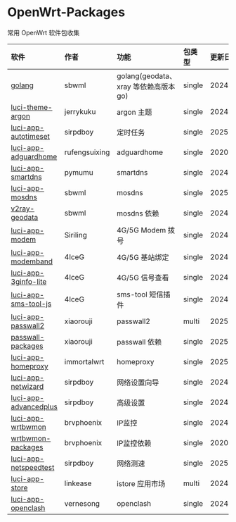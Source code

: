 # OpenWrt-Packages
常用 OpenWrt 软件包收集

|软件|作者|功能|包类型|更新日期|
|:-|:-|:-|:-|:-|
|[golang](https://github.com/sbwml/packages_lang_golang)|sbwml|golang(geodata、xray 等依赖高版本 go)|single|20241204|
|[luci-theme-argon](https://github.com/jerrykuku/luci-theme-argon)|jerrykuku|argon 主题|single|20241229|
|[luci-app-autotimeset](https://github.com/sirpdboy/luci-app-autotimeset)|sirpdboy|定时任务|single|20250116|
|[luci-app-adguardhome](https://github.com/rufengsuixing/luci-app-adguardhome)|rufengsuixing|adguardhome|single|20200113|
|[luci-app-smartdns](https://github.com/pymumu/luci-app-smartdns)|pymumu|smartdns|single|20240503|
|[luci-app-mosdns](https://github.com/sbwml/luci-app-mosdns)|sbwml|mosdns|single|20250108|
|[v2ray-geodata](https://github.com/sbwml/v2ray-geodata)|sbwml|mosdns 依赖|single|20241003|
|[luci-app-modem](https://github.com/Siriling/5G-Modem-Support)|Siriling|4G/5G Modem 拨号|single|20240922|
|[luci-app-modemband](https://github.com/4IceG/luci-app-modemband)|4IceG|4G/5G 基站绑定|single|20241118|
|[luci-app-3ginfo-lite](https://github.com/4IceG/luci-app-3ginfo-lite)|4IceG|4G/5G 信号查看|single|20241111|
|[luci-app-sms-tool-js](https://github.com/4IceG/luci-app-sms-tool-js)|4IceG|sms-tool 短信插件|single|20241111|
|[luci-app-passwall2](https://github.com/xiaorouji/openwrt-passwall2)|xiaorouji|passwall2|multi|20250115|
|[passwall-packages](https://github.com/xiaorouji/openwrt-passwall-packages)|xiaorouji|passwall 依赖|single|20250115|
|[luci-app-homeproxy](https://github.com/immortalwrt/homeproxy)|immortalwrt|homeproxy|single|20250115|
|[luci-app-netwizard](https://github.com/sirpdboy/luci-app-netwizard)|sirpdboy|网络设置向导|single|20240410|
|[luci-app-advancedplus](https://github.com/sirpdboy/luci-app-advancedplus)|sirpdboy|高级设置|single|20240411|
|[luci-app-wrtbwmon](https://github.com/brvphoenix/luci-app-wrtbwmon)|brvphoenix|IP监控|single|20240217|
|[wrtbwmon-packages](https://github.com/brvphoenix/wrtbwmon)|brvphoenix|IP监控依赖|single|20201201|
|[luci-app-netspeedtest](https://github.com/sirpdboy/netspeedtest)|sirpdboy|网络测速|single|20250104|
|[luci-app-store](https://github.com/linkease/istore)|linkease|istore 应用市场|multi|20241217|
|[luci-app-openclash](https://github.com/vernesong/OpenClash)|vernesong|openclash|single|20241231|
